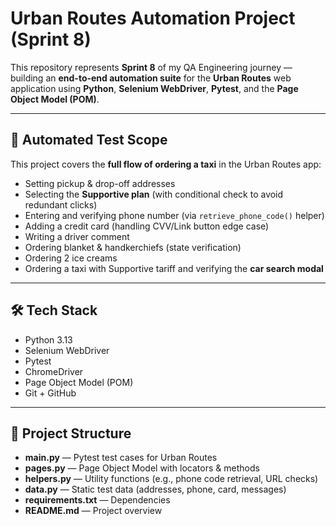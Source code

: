 # Urban Routes Automation Project (Sprint 8)  

This repository represents **Sprint 8** of my QA Engineering journey — building an **end-to-end automation suite** for the **Urban Routes** web application using **Python**, **Selenium WebDriver**, **Pytest**, and the **Page Object Model (POM)**.  

---

## 🚕 Automated Test Scope  

This project covers the **full flow of ordering a taxi** in the Urban Routes app:  
- Setting pickup & drop-off addresses  
- Selecting the **Supportive plan** (with conditional check to avoid redundant clicks)  
- Entering and verifying phone number (via `retrieve_phone_code()` helper)  
- Adding a credit card (handling CVV/Link button edge case)  
- Writing a driver comment  
- Ordering blanket & handkerchiefs (state verification)  
- Ordering 2 ice creams  
- Ordering a taxi with Supportive tariff and verifying the **car search modal**  

---

## 🛠 Tech Stack  

- Python 3.13  
- Selenium WebDriver  
- Pytest  
- ChromeDriver  
- Page Object Model (POM)  
- Git + GitHub  

---

## 📂 Project Structure  

- **main.py** — Pytest test cases for Urban Routes  
- **pages.py** — Page Object Model with locators & methods  
- **helpers.py** — Utility functions (e.g., phone code retrieval, URL checks)  
- **data.py** — Static test data (addresses, phone, card, messages)  
- **requirements.txt** — Dependencies  
- **README.md** — Project overview  
